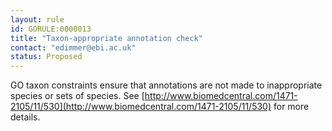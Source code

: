 ```yaml
---
layout: rule
id: GORULE:0000013
title: "Taxon-appropriate annotation check"
contact: "edimmer@ebi.ac.uk"
status: Proposed
---
```

GO taxon constraints ensure that annotations are not made to
inappropriate species or sets of species. See
[http://www.biomedcentral.com/1471-2105/11/530](http://www.biomedcentral.com/1471-2105/11/530)
for more details.
